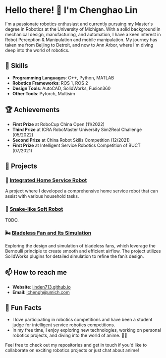 # Hello there! 👋 I'm Chenghao Lin

I'm a passionate robotics enthusiast and currently pursuing my Master's degree in Robotics at the University of Michigan. With a solid background in mechanical design, manufacturing, and automation, I have a keen interest in Robot Perception & Manipulation and mobile manipulation. My journey has taken me from Beijing to Detroit, and now to Ann Arbor, where I'm diving deep into the world of robotics.

## 🚀 Skills

- **Programming Languages**: C++, Python, MATLAB
- **Robotics Frameworks**: ROS 1, ROS 2
- **Design Tools**: AutoCAD, SolidWorks, Fusion360
- **Other Tools**: Pytorch, Multisim

## 🏆 Achievements

- **First Prize** at RoboCup China Open (11/2022)
- **Third Prize** at ICRA RoboMaster University Sim2Real Challenge (05/2022)
- **Second Prize** at China Robot Skills Competition (12/2021)
- **First Prize** at Intelligent Service Robotics Competition of BUCT (07/2021)

## 🌟 Projects

### 🤖 [Integrated Home Service Robot](https://linden713.github.io/)
A project where I developed a comprehensive home service robot that can assist with various household tasks.

### 🐍 [Snake-like Soft Robot](https://linden713.github.io/)
TODO.

### 🌬️ [Bladeless Fan and Its Simulation](https://linden713.github.io/)
Exploring the design and simulation of bladeless fans, which leverage the Bernoulli principle to create smooth and efficient airflow. The project utilizes SolidWorks plugins for detailed simulation to refine the fan’s design.

## 📫 How to reach me

- **Website**: [linden713.github.io](https://linden713.github.io/)
- **Email**: [lchengh@umich.com](lchengh@umich.com)

## 🎉 Fun Facts

- I love participating in robotics competitions and have been a student judge for intelligent service robotics competitions.
- In my free time, I enjoy exploring new technologies, working on personal robotics projects, and diving into the world of anime. 🎨✨

Feel free to check out my repositories and get in touch if you'd like to collaborate on exciting robotics projects or just chat about anime!

